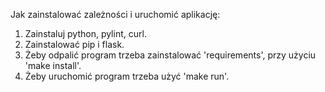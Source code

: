 Jak zainstalować zależności i uruchomić aplikację:

1. Zainstaluj python, pylint, curl.
2. Zainstalować pip i flask.
3. Żeby odpalić program trzeba zainstalować 'requirements', przy użyciu 'make install'.
4. Żeby uruchomić program trzeba użyć 'make run'.

